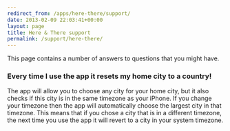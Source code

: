```yaml
---
redirect_from: /apps/here-there/support/
date: 2013-02-09 22:03:41+00:00
layout: page
title: Here & There support
permalink: /support/here-there/
---
```


This page contains a number of answers to questions that you might have.


### Every time I use the app it resets my home city to a country!


The app will allow you to choose any city for your home city, but it also checks if this city is in the same timezone as your iPhone. If you change your timezone then the app will automatically choose the largest city in that timezone. This means that if you chose a city that is in a different timezone, the next time you use the app it will revert to a city in your system timezone.
